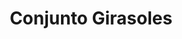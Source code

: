 ---
title: Conjunto Girasoles
date: 
draft: false

# descripcion
description : Conjunto de plata 925 y microcubics súper delicados. Incluye cadena, dije, anillos y aros. Largo de la cadena a elección en 40, 45 o 50cm

materials: Plata 1056

color: 

dimensions: 

code: 06-27-1730

type: "Conjuntos"

categories: []

price: $13.520,00

price_eftvo: $11.490,00

# Images
# first image will be shown in the product page
images:
  # - image: "images/path_to_image"
  # La ubicacion de las imagenes es imagenes/Conjuntos/Conjuntos.Cadena, aros y dije/06-27-1730-conjunto-girasoles
  - image: "./images/conjuntos/cadena,_aros_y_dije/06-27-1730-conjunto-girasoles.jpg"
---